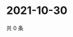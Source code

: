 # 2021-10-30

共 0 条

<!-- BEGIN WEIBO -->
<!-- 最后更新时间 Sat Oct 30 2021 05:12:00 GMT+0800 (China Standard Time) -->

<!-- END WEIBO -->
